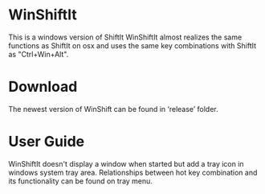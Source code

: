 # WinShiftIt
This is a windows version of ShiftIt
WinShiftIt almost realizes the same functions as ShiftIt on osx and uses the same key combinations with ShiftIt as "Ctrl+Win+Alt". 
# Download
The newest version of WinShift can be found in ‘release’ folder.
# User Guide
WinShiftIt doesn't display a window when started but add a tray icon in windows system tray area.
Relationships between hot key combination and its functionality can be found on tray menu.

